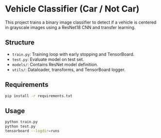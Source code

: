 # Vehicle Classifier (Car / Not Car)

This project trains a binary image classifier to detect if a vehicle is centered in grayscale images using a ResNet18 CNN and transfer learning.

## Structure

- `train.py`: Training loop with early stopping and TensorBoard.
- `test.py`: Evaluate model on test set.
- `models/`: Contains ResNet model definition.
- `utils/`: Dataloader, transforms, and TensorBoard logger.

## Requirements

```bash
pip install -r requirements.txt
```

## Usage

```bash
python train.py
python test.py
tensorboard --logdir=runs
```
